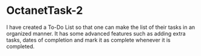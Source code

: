 # OctanetTask-2
I have created a To-Do List so that one can make the list of their tasks in an organized manner. It has some advanced features such as adding extra tasks, dates of completion and mark it as complete whenever it is completed.
